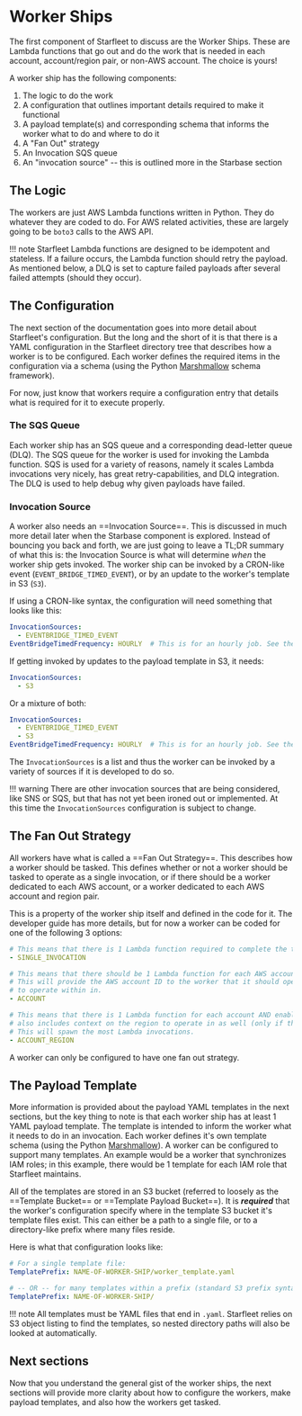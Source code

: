 # Worker Ships

The first component of Starfleet to discuss are the Worker Ships. These are Lambda functions that go out and do the work that is needed in each account, account/region pair, or non-AWS account. The choice is yours!

A worker ship has the following components:

1. The logic to do the work
1. A configuration that outlines important details required to make it functional
1. A payload template(s) and corresponding schema that informs the worker what to do and where to do it
1. A "Fan Out" strategy
1. An Invocation SQS queue
1. An "invocation source" -- this is outlined more in the Starbase section

## The Logic
The workers are just AWS Lambda functions written in Python. They do whatever they are coded to do. For AWS related activities, these are largely going to be `boto3` calls to the AWS API.

!!! note
    Starfleet Lambda functions are designed to be idempotent and stateless. If a failure occurs, the Lambda function should retry the payload. As mentioned below, a DLQ is set to capture failed payloads after several failed attempts (should they occur).

## The Configuration
The next section of the documentation goes into more detail about Starfleet's configuration. But the long and the short of it is that there is a YAML configuration in the Starfleet directory tree that describes how a worker is to be configured. Each worker defines the required items in the configuration via a schema (using the Python [Marshmallow](https://marshmallow.readthedocs.io/en/stable/) schema framework).

For now, just know that workers require a configuration entry that details what is required for it to execute properly.

### The SQS Queue
Each worker ship has an SQS queue and a corresponding dead-letter queue (DLQ). The SQS queue for the worker is used for invoking the Lambda function. SQS is used for a variety of reasons, namely it scales Lambda invocations very nicely, has great retry-capabilities, and DLQ integration. The DLQ is used to help debug why given payloads have failed.

### Invocation Source
A worker also needs an ==Invocation Source==. This is discussed in much more detail later when the Starbase component is explored. Instead of bouncing you back and forth, we are just going to leave a TL;DR summary of what this is: the Invocation Source is what will determine *when* the worker ship gets invoked. The worker ship can be invoked by a CRON-like event (`EVENT_BRIDGE_TIMED_EVENT`), or by an update to the worker's template in S3 (`S3`).

If using a CRON-like syntax, the configuration will need something that looks like this:
```yaml
InvocationSources:
  - EVENTBRIDGE_TIMED_EVENT
EventBridgeTimedFrequency: HOURLY  # This is for an hourly job. See the Starbase section for more details.
```

If getting invoked by updates to the payload template in S3, it needs:
```yaml
InvocationSources:
  - S3
```

Or a mixture of both:
```yaml
InvocationSources:
  - EVENTBRIDGE_TIMED_EVENT
  - S3
EventBridgeTimedFrequency: HOURLY  # This is for an hourly job. See the Starbase section for more details.
```

The `InvocationSources` is a list and thus the worker can be invoked by a variety of sources if it is developed to do so.

!!! warning
    There are other invocation sources that are being considered, like SNS or SQS, but that has not yet been ironed out or implemented. At this time the `InvocationSources` configuration is subject to change.

## The Fan Out Strategy
All workers have what is called a ==Fan Out Strategy==. This describes how a worker should be tasked. This defines whether or not a worker should be tasked to operate as a single invocation, or if there should be a worker dedicated to each AWS account, or a worker dedicated to each AWS account and region pair.

This is a property of the worker ship itself and defined in the code for it. The developer guide has more details, but for now a worker can be coded for one of the following 3 options:

```yaml
# This means that there is 1 Lambda function required to complete the task. No AWS account context is provided to the worker.
- SINGLE_INVOCATION

# This means that there should be 1 Lambda function for each AWS account to complete the task. Most workers would likely require this.
# This will provide the AWS account ID to the worker that it should operate in. The worker would assume an IAM role in that account in order
# to operate within in.
- ACCOUNT

# This means that there is 1 Lambda function for each account AND enabled AWS region. This is very similar to the ACCOUNT fan out, but this one
# also includes context on the region to operate in as well (only if that region is enabled for the given AWS account).
# This will spawn the most Lambda invocations.
- ACCOUNT_REGION
```

A worker can only be configured to have one fan out strategy.

## The Payload Template
More information is provided about the payload YAML templates in the next sections, but the key thing to note is that each worker ship has at least 1 YAML payload template. The template is intended to inform the worker what it needs to do in an invocation. Each worker defines it's own template schema (using the Python [Marshmallow](https://marshmallow.readthedocs.io/en/stable/)). A worker can be configured to support many templates. An example would be a worker that synchronizes IAM roles; in this example, there would be 1 template for each IAM role that Starfleet maintains.

All of the templates are stored in an S3 bucket (referred to loosely as the ==Template Bucket== or ==Template Payload Bucket==). It is _**required**_ that the worker's configuration specify where in the template S3 bucket it's template files exist. This can either be a path to a single file, or to a directory-like prefix where many files reside.

Here is what that configuration looks like:

```yaml
# For a single template file:
TemplatePrefix: NAME-OF-WORKER-SHIP/worker_template.yaml

# -- OR -- for many templates within a prefix (standard S3 prefix syntax):
TemplatePrefix: NAME-OF-WORKER-SHIP/
```

!!! note
    All templates must be YAML files that end in `.yaml`. Starfleet relies on S3 object listing to find the templates, so nested directory paths will also be looked at automatically.


## Next sections
Now that you understand the general gist of the worker ships, the next sections will provide more clarity about how to configure the workers, make payload templates, and also how the workers get tasked.
